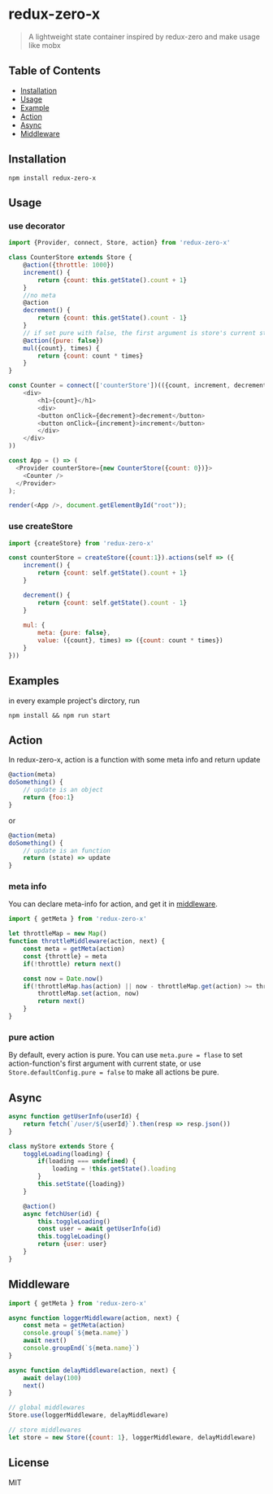 # redux-zero-x

> A lightweight state container inspired by redux-zero and make usage like mobx

## Table of Contents

- [Installation](#installation)
- [Usage](#usage)
- [Example](#examples)
- [Action](#action)
- [Async](#async)
- [Middleware](#middleware)

## Installation

`npm install redux-zero-x`

## Usage

### use decorator
```js
import {Provider, connect, Store, action} from 'redux-zero-x'

class CounterStore extends Store {
    @action({throttle: 1000})
    increment() {
        return {count: this.getState().count + 1}
    }
    //no meta
    @action
    decrement() {
        return {count: this.getState().count - 1}
    }
    // if set pure with false, the first argument is store's current state
    @action({pure: false})
    mul({count}, times) {
        return {count: count * times}
    }
}

const Counter = connect(['counterStore'])(({count, increment, decrement}) => (
    <div>
        <h1>{count}</h1>
        <div>
        <button onClick={decrement}>decrement</button>
        <button onClick={increment}>increment</button>
        </div>
    </div>
))

const App = () => (
  <Provider counterStore={new CounterStore({count: 0})}>
    <Counter />
  </Provider>
);

render(<App />, document.getElementById("root"));
```

### use createStore

```js
import {createStore} from 'redux-zero-x'

const counterStore = createStore({count:1}).actions(self => ({
    increment() {
        return {count: self.getState().count + 1}
    }

    decrement() {
        return {count: self.getState().count - 1}
    }
    
    mul: {
        meta: {pure: false},
        value: ({count}, times) => ({count: count * times})
    }
}))
```

## Examples

in every example project's dirctory, run
```
npm install && npm run start
```

## Action

In redux-zero-x, action is a function with some meta info and return update

```js
@action(meta)
doSomething() {
    // update is an object
    return {foo:1}
}
```
or
```js
@action(meta)
doSomething() {
    // update is an function
    return (state) => update
}
```

### meta info

You can declare meta-info for action, and get it in [middleware](#middleware).

```js
import { getMeta } from 'redux-zero-x'

let throttleMap = new Map()
function throttleMiddleware(action, next) {
    const meta = getMeta(action)
    const {throttle} = meta
    if(!throttle) return next()

    const now = Date.now()
    if(!throttleMap.has(action) || now - throttleMap.get(action) >= throttle) {
        throttleMap.set(action, now)
        return next()
    }
}
```

### pure action

By default, every action is pure. You can use `meta.pure = flase` to set action-function's first argument with current state, or use `Store.defaultConfig.pure = false` to make all actions be pure.

## Async

```js
async function getUserInfo(userId) {
    return fetch(`/user/${userId}`).then(resp => resp.json())
}

class myStore extends Store {
    toggleLoading(loading) {
        if(loading === undefined) {
            loading = !this.getState().loading
        }
        this.setState({loading})
    }

    @action()
    async fetchUser(id) {
        this.toggleLoading()
        const user = await getUserInfo(id)
        this.toggleLoading()
        return {user: user}
    }
}
```

## Middleware

```js
import { getMeta } from 'redux-zero-x'

async function loggerMiddleware(action, next) {
    const meta = getMeta(action)
    console.group(`${meta.name}`)
    await next()
    console.groupEnd(`${meta.name}`)
}

async function delayMiddleware(action, next) {
    await delay(100)
    next()
}

// global middlewares
Store.use(loggerMiddleware, delayMiddleware)

// store middlewares
let store = new Store({count: 1}, loggerMiddleware, delayMiddleware)
```

## License

MIT